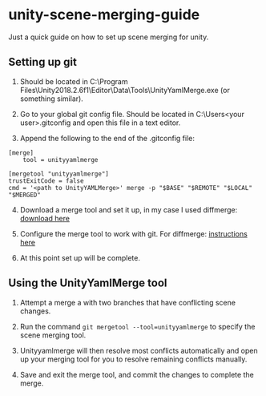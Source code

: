 # unity-scene-merging-guide
Just a quick guide on how to set up scene merging for unity.

## Setting up git

1. Should be located in C:\Program Files\Unity2018.2.6f1\Editor\Data\Tools\UnityYamlMerge.exe (or something similar).

2. Go to your global git config file. Should be located in C:\Users\<your user>\.gitconfig and open this file in a text editor.

3. Append the following to the end of the .gitconfig file: 
```
[merge]
    tool = unityyamlmerge

[mergetool "unityyamlmerge"]
trustExitCode = false
cmd = '<path to UnityYAMLMerge>' merge -p "$BASE" "$REMOTE" "$LOCAL" "$MERGED"
```

4. Download a merge tool and set it up, in my case I used diffmerge: [download here](https://sourcegear.com/diffmerge/)

5. Configure the merge tool to work with git. For diffmerge: [instructions here](https://sourcegear.com/diffmerge/webhelp/sec__git__windows__msysgit.html)

6. At this point set up will be complete.

## Using the UnityYamlMerge tool

1. Attempt a merge a with two branches that have conflicting scene changes.

2. Run the command `git mergetool --tool=unityyamlmerge` to specify the scene merging tool.

3. Unityyamlmerge will then resolve most conflicts automatically and open up your merging tool for you to resolve remaining conflicts manually.

4. Save and exit the merge tool, and commit the changes to complete the merge.

